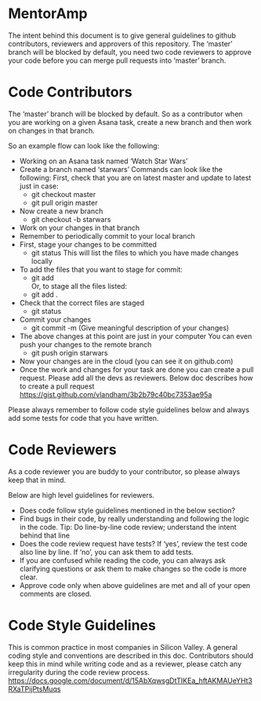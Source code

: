 # MentorAmp

The intent behind this document is to give general guidelines to github contributors, reviewers and approvers of this repository. The ‘master’ branch will be blocked by default, you need two code reviewers to approve your code before you can merge pull requests into ‘master’ branch.

# Code Contributors

The ‘master’ branch will be blocked by default. So as a contributor when you are working on a given Asana task, create a new branch and then work on changes in that branch.

So an example flow can look like the following: 

* Working on an Asana task named ‘Watch Star Wars’
* Create a branch named ‘starwars’
  Commands can look like the following:
  First, check that you are on latest master and update to latest just in case:
     * git checkout master
     * git pull origin master
* Now create a new branch
     * git checkout -b starwars
* Work on your changes in that branch
* Remember to periodically commit to your local branch
* First, stage your changes to be committed
    * git status
      This will list the files to which you have made changes locally
* To add the files that you want to stage for commit:
    * git add <filename>  
  Or, to stage all the files listed:
    * git add . 
* Check that the correct files are staged
    * git status
* Commit your changes
    * git commit -m (Give meaningful description of your changes)
* The above changes at this point are just in your computer
  You can even push your changes to the remote branch
    * git push origin starwars
* Now your changes are in the cloud (you can see it on github.com)
* Once the work and changes for your task are done you can create a pull request. Please add all the devs as reviewers.
  Below doc describes how to create a pull request
  https://gist.github.com/vlandham/3b2b79c40bc7353ae95a
      
Please always remember to follow code style guidelines below and always add some tests for code that you have written.

# Code Reviewers

As a code reviewer you are buddy to your contributor, so please always keep that in mind.

Below are high level guidelines for reviewers.

* Does code follow style guidelines mentioned in the below section?
* Find bugs in their code, by really understanding and following the logic in the code.
  Tip: Do line-by-line code review; understand the intent behind that line
* Does the code review request have tests? 
  If ‘yes’, review the test code also line by line. 
  If ‘no’, you can ask them to add tests.
* If you are confused while reading the code, you can always ask clarifying questions or ask them to make changes so the code is more clear.
* Approve code only when above guidelines are met and all of your open comments are closed.

# Code Style Guidelines

This is common practice in most companies in Silicon Valley. A general coding style and conventions are described in this doc.
Contributors should keep this in mind while writing code and as a reviewer, please catch any irregularity during the code review process.
https://docs.google.com/document/d/15AbXqwsgDtTIKEa_hftAKMAUeYHt3RXaTPijPtsMuqs
